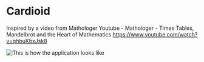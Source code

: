 # Cardioid

Inspired by a video from Mathologer
Youtube - Mathologer - Times Tables, Mandelbrot and the Heart of Mathematics
https://www.youtube.com/watch?v=qhbuKbxJsk8

![This is how the application looks like](Cardiod.png)


